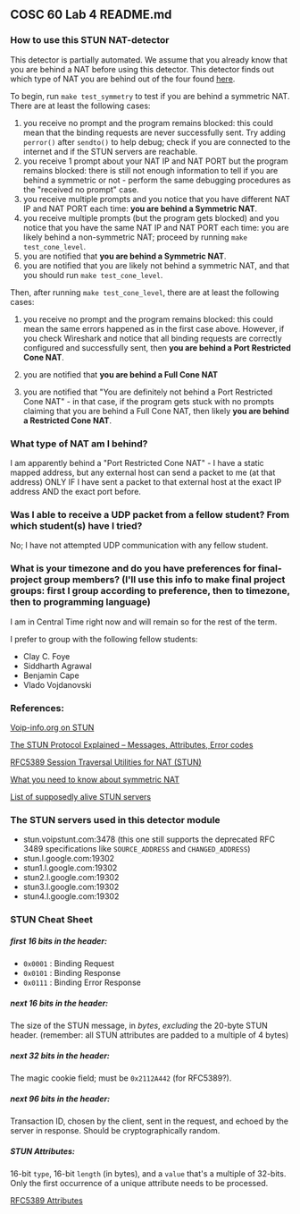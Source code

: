 ## COSC 60 Lab 4 README.md

### How to use this STUN NAT-detector

This detector is partially automated. We assume that you already know that you are behind a NAT before using this detector. This detector finds out which type of NAT  you are behind out of the four found [here](https://www.voip-info.org/stun/). 

To begin, run `make test_symmetry` to test if you are behind a symmetric NAT. There are at least the following cases:

1. you receive no prompt and the program remains blocked: this could mean that the binding requests are never successfully sent. Try adding `perror()` after `sendto()` to help debug; check if you are connected to the internet and if the STUN servers are reachable.
1. you receive 1 prompt about your NAT IP and NAT PORT but the program remains blocked: there is still not enough information to tell if you are behind a symmetric or not - perform the same debugging procedures as the "received no prompt" case.
1. you receive multiple prompts and you notice that you have different NAT IP and NAT PORT each time: **you are behind a Symmetric NAT**.
1. you receive multiple prompts (but the program gets blocked) and you notice that you have the same NAT IP and NAT PORT each time: you are likely behind a non-symmetric NAT; proceed by running `make test_cone_level`.
1. you are notified that **you are behind a Symmetric NAT**.
1. you are notified that you are likely not behind a symmetric NAT, and that you should run `make test_cone_level`.

Then, after running `make test_cone_level`, there are at least the following cases:

1. you receive no prompt and the program remains blocked: this could mean the same errors happened as in the first case above. However, if you check Wireshark and notice that all binding requests are correctly configured and successfully sent, then **you are behind a Port Restricted Cone NAT**.

1. you are notified that **you are behind a Full Cone NAT**

1. you are notified that "You are definitely not behind a Port Restricted Cone NAT" - in that case, if the program gets stuck with no prompts claiming that you are behind a Full Cone NAT, then likely **you are behind a Restricted Cone NAT**.

### What type of NAT am I behind?

I am apparently behind a "Port Restricted Cone NAT" - I have a static mapped address, but any external host can send a packet to me (at that address) ONLY IF I have sent a packet to that external host at the exact IP address AND the exact port before.

### Was I able to receive a UDP packet from a fellow student? From which student(s) have I tried?

No; I have not attempted UDP communication with any fellow student.

### What is your timezone and do you have preferences for final-project group members? (I'll use this info to make final project groups: first I group according to preference, then to timezone, then to programming language)

I am in Central Time right now and will remain so for the rest of the term.

I prefer to group with the following fellow students:

* Clay C. Foye
* Siddharth Agrawal
* Benjamin Cape
* Vlado Vojdanovski

### References:

[Voip-info.org on STUN](https://www.voip-info.org/stun/)

[The STUN Protocol Explained – Messages, Attributes, Error codes](https://www.3cx.com/blog/voip-howto/stun-details/)

[RFC5389 Session Traversal Utilities for NAT (STUN)](https://tools.ietf.org/html/rfc5389)

[What you need to know about symmetric NAT](https://think-like-a-computer.com/2011/09/19/symmetric-nat/)

[List of supposedly alive STUN servers](https://github.com/DamonOehlman/freeice#stun)

### The STUN servers used in this detector module

* stun.voipstunt.com:3478 (this one still supports the deprecated RFC 3489 specifications like `SOURCE_ADDRESS` and `CHANGED_ADDRESS`)
* stun.l.google.com:19302
* stun1.l.google.com:19302
* stun2.l.google.com:19302
* stun3.l.google.com:19302
* stun4.l.google.com:19302

### STUN Cheat Sheet

##### first 16 bits in the header:

* `0x0001` : Binding Request
* `0x0101` : Binding Response
* `0x0111` : Binding Error Response

##### next 16 bits in the header:

The size of the STUN message, in *bytes*, *excluding* the 20-byte STUN header. (remember: all STUN attributes are padded to a multiple of 4 bytes)

##### next 32 bits in the header:

The magic cookie field; must be `0x2112A442` (for RFC5389?).

##### next 96 bits in the header:

Transaction ID, chosen by the client, sent in the request, and echoed by the server in response. Should be cryptographically random.

##### STUN Attributes:

16-bit `type`, 16-bit `length` (in bytes), and a `value` that's a multiple of 32-bits. Only the first occurrence of a unique attribute needs to be processed.

[RFC5389 Attributes](https://tools.ietf.org/html/rfc5389#section-15)
